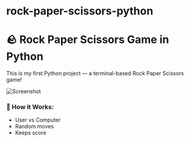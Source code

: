 # rock-paper-scissors-python
# 🪨 Rock Paper Scissors Game in Python

This is my first Python project — a terminal-based Rock Paper Scissors game!

![Screenshot](assets/RPS-screenshot.png)

### 🔧 How it Works:
- User vs Computer
- Random moves
- Keeps score
